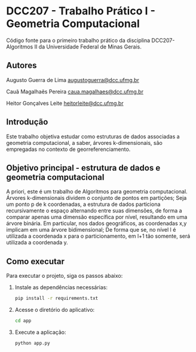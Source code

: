 # DCC207 - Trabalho Prático I - Geometria Computacional

Código fonte para o primeiro trabalho prático da disciplina DCC207-Algoritmos II da Universidade Federal de Minas Gerais.

## Autores

Augusto Guerra de Lima 
augustoguerra@dcc.ufmg.br

Cauã Magalhaẽs Pereira
caua.magalhaes@dcc.ufmg.br

Heitor Gonçalves Leite
heitorleite@dcc.ufmg.br

## Introdução

Este trabalho objetiva estudar como estruturas de dados associadas a geometria computacional, a saber, árvores k-dimensionais, são empregadas no contexto de georreferenciamento.

## Objetivo principal - estrutura de dados e geometria computacional

A priori, este é um trabalho de Algoritmos para geometria computacional. Árvores k-dimensionais dividem o conjunto de pontos em partições; Seja um ponto p de k coordenadas, a estrutura de dados particiona recursivamente o espaço alternando entre suas dimensões, de forma a comparar apenas uma dimensão específica por nível, resultando em uma árvore binária.
Em particular, nos dados geográficos, as coordenadas x,y implicam em uma árvore bidimensional; De forma que se, no nível l é utilizada a coordenada x para o particionamento, em l+1 tão somente, será utilizada a coordenada y.

## Como executar
Para executar o projeto, siga os passos abaixo:

1. Instale as dependências necessárias:
    ```bash
    pip install -r requirements.txt
    ```

2. Acesse o diretório do aplicativo:
    ```bash
    cd app
    ```

3. Execute a aplicação:
    ```bash
    python app.py
    ```
